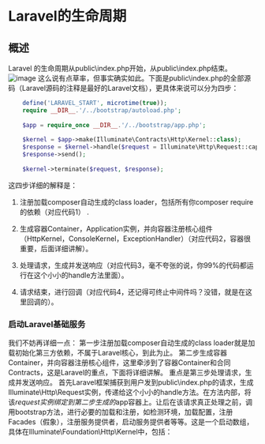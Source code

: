 # Laravel的生命周期
## 概述
Laravel 的生命周期从public\index.php开始，从public\index.php结束。
![image](../images/1.png)
这么说有点草率，但事实确实如此。下面是public\index.php的全部源码（Laravel源码的注释是最好的Laravel文档），更具体来说可以分为四步：
```php
    define('LARAVEL_START', microtime(true));
    require __DIR__.'/../bootstrap/autoload.php';
    
    $app = require_once __DIR__.'/../bootstrap/app.php';
    
    $kernel = $app->make(Illuminate\Contracts\Http\Kernel::class);
    $response = $kernel->handle($request = Illuminate\Http\Request::capture());   
    $response->send();
    
    $kernel->terminate($request, $response);
```    
这四步详细的解释是：
1. 注册加载composer自动生成的class loader，包括所有你composer require的依赖（对应代码1）
.
2. 生成容器Container，Application实例，并向容器注册核心组件（HttpKernel，ConsoleKernel，ExceptionHandler）（对应代码2，容器很重要，后面详细讲解）。

3. 处理请求，生成并发送响应（对应代码3，毫不夸张的说，你99%的代码都运行在这个小小的handle方法里面）。

4. 请求结束，进行回调（对应代码4，还记得可终止中间件吗？没错，就是在这里回调的）。

### 启动Laravel基础服务 

我们不妨再详细一点：
第一步注册加载composer自动生成的class loader就是加载初始化第三方依赖，不属于Laravel核心，到此为止。
第二步生成容器Container，并向容器注册核心组件，这里牵涉到了容器Container和合同Contracts，这是Laravel的重点，下面将详细讲解。
重点是第三步处理请求，生成并发送响应。
首先Laravel框架捕获到用户发到public\index.php的请求，生成Illuminate\Http\Request实例，传递给这个小小的handle方法。在方法内部，将该$request实例绑定到第二步生成的$app容器上。让后在该请求真正处理之前，调用bootstrap方法，进行必要的加载和注册，如检测环境，加载配置，注册Facades（假象），注册服务提供者，启动服务提供者等等。这是一个启动数组，具体在Illuminate\Foundation\Http\Kernel中，包括：